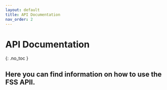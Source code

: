 ```yaml
---
layout: default
title: API Documentation
nav_order: 2
---
```


# API Documentation
{: .no_toc }

Here you can find information on how to use the FSS APII.
---
